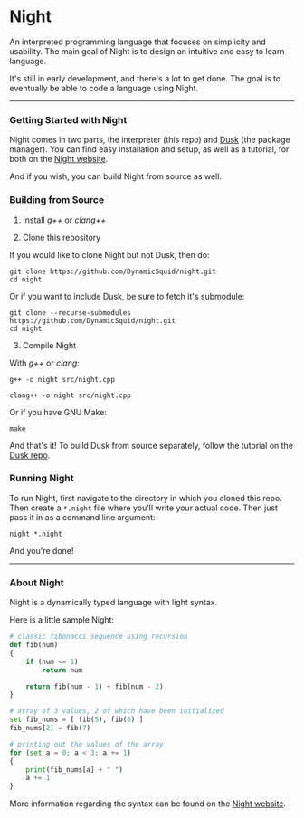 # Night

An interpreted programming language that focuses on simplicity and usability. The main goal of Night is to design an intuitive and easy to learn language.

It's still in early development, and there's a lot to get done. The goal is to eventually be able to code a language using Night. 

---

### Getting Started with Night

Night comes in two parts, the interpreter (this repo) and [Dusk](https://github.com/firefish111/dusk) (the package manager). You can find easy installation and setup, as well as a tutorial, for both on the [Night website](https://night-website.dynamicsquid.repl.co/index.html).

And if you wish, you can build Night from source as well.

### Building from Source

1. Install *g++* or *clang++*

2. Clone this repository

If you would like to clone Night but not Dusk, then do:

```
git clone https://github.com/DynamicSquid/night.git
cd night
```

Or if you want to include Dusk, be sure to fetch it's submodule:

```
git clone --recurse-submodules https://github.com/DynamicSquid/night.git
cd night
```

3. Compile Night

With *g++* or *clang*:

```
g++ -o night src/night.cpp

clang++ -o night src/night.cpp
```

Or if you have GNU Make:

```
make
```

And that's it! To build Dusk from source separately, follow the tutorial on the [Dusk repo](https://github.com/firefish111/dusk).

### Running Night

To run Night, first navigate to the directory in which you cloned this repo. Then create a `*.night` file where you'll write your actual code. Then just pass it in as a command line argument:

```
night *.night
```

And you're done!

---

### About Night

Night is a dynamically typed language with light syntax. 

Here is a little sample Night:

```py
# classic fibonacci sequence using recursion
def fib(num)
{
    if (num <= 1)
        return num

    return fib(num - 1) + fib(num - 2)
}

# array of 3 values, 2 of which have been initialized
set fib_nums = [ fib(5), fib(6) ]
fib_nums[2] = fib(7)

# printing out the values of the array
for (set a = 0; a < 3; a += 1)
{
    print(fib_nums[a] + " ")
    a += 1
}
```

More information regarding the syntax can be found on the [Night website](https://night-website.dynamicsquid.repl.co/html/reference.html).